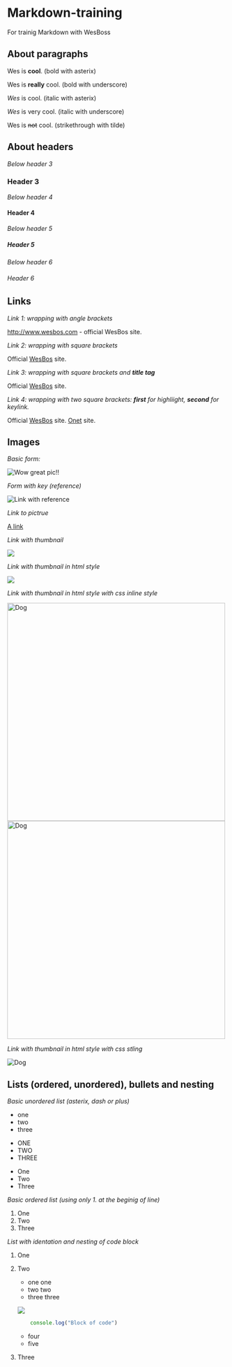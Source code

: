# Markdown-training
For trainig Markdown with WesBoss

## About paragraphs

Wes is **cool**. (bold with asterix)

Wes is __really__ cool. (bold with underscore)

*Wes* is cool. (italic with asterix)

_Wes_ is very cool. (italic with underscore)

Wes is ~~not~~ cool. (strikethrough with tilde)

## About headers

*Below header 3*

### Header 3

*Below header 4*

#### Header 4

*Below header 5*

##### Header 5

*Below header 6*

###### Header 6

## Links

*Link 1: wrapping with angle brackets*

<http://www.wesbos.com> - official WesBos site.

*Link 2: wrapping with square brackets*

Official [WesBos](http://www.wesbos.com) site.

*Link 3: wrapping with square brackets and __title tag__*

Official [WesBos](http://www.wesbos.com "WesBos site") site.

*Link 4: wrapping with two square brackets: **first** for highliight, **second** for keylink.*

Official [WesBos][1] site.
[Onet][2] site.


[1]: http://www.wesbos.com
[2]: http://www.onet.pl

## Images

*Basic form:*

![Wow great pic!!](http://unsplash.it/500/500?random "this is tooltip")

*Form with key (reference)*

![Link with reference][pictrue1]

[pictrue1]: http://unsplash.it/500/500?image=1012

*Link to pictrue*

[A link](http://unsplash.it/500/500?image=1000)

*Link with thumbnail*

[![](http://unsplash.it/50/50?image=1000)](http://unsplash.it/500/500?image=1000)

*Link with thumbnail in html style*

[<img src="http://unsplash.it/50/50?image=1000">](ttp://unsplash.it/500/500?image=1000)

*Link with thumbnail in html style with css inline style*

<img src="dog.jpg" width="500" height="500" alt="Dog">

<img src="http://unsplash.it/500/500?image=900" width="500" height="500" alt="Dog">

*Link with thumbnail in html style with css stling*

<img src="dog.jpg" alt="Dog"/>

## Lists (ordered, unordered), bullets and nesting

*Basic unordered list (asterix, dash or plus)*

* one
* two 
* three

+ ONE
+ TWO
+ THREE

- One
- Two
- Three

*Basic ordered list (using only 1. at the beginig of line)*

1. One
1. Two
1. Three

*List with identation and nesting of code block*

1. One
1. Two
    + one one
    + two two
    + three three
    
    ![](http://unsplash.it/200/200?random)

    ```js
        console.log("Block of code")
    ````

    + four
    + five
1. Three








